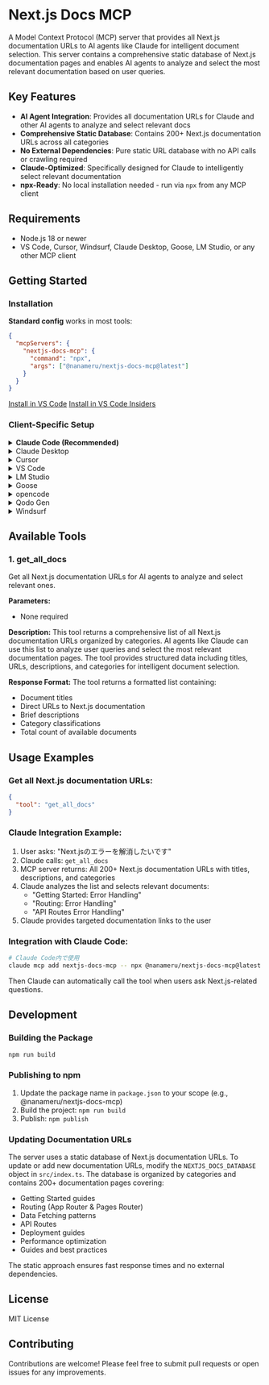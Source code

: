 # Next.js Docs MCP

A Model Context Protocol (MCP) server that provides all Next.js documentation URLs to AI agents like Claude for intelligent document selection. This server contains a comprehensive static database of Next.js documentation pages and enables AI agents to analyze and select the most relevant documentation based on user queries.

## Key Features

- **AI Agent Integration**: Provides all documentation URLs for Claude and other AI agents to analyze and select relevant docs
- **Comprehensive Static Database**: Contains 200+ Next.js documentation URLs across all categories
- **No External Dependencies**: Pure static URL database with no API calls or crawling required
- **Claude-Optimized**: Specifically designed for Claude to intelligently select relevant documentation
- **npx-Ready**: No local installation needed - run via `npx` from any MCP client

## Requirements

- Node.js 18 or newer
- VS Code, Cursor, Windsurf, Claude Desktop, Goose, LM Studio, or any other MCP client

## Getting Started

### Installation

**Standard config** works in most tools:

```json
{
  "mcpServers": {
    "nextjs-docs-mcp": {
      "command": "npx",
      "args": ["@nanameru/nextjs-docs-mcp@latest"]
    }
  }
}
```

[Install in VS Code](https://insiders.vscode.dev/redirect?url=vscode%3Amcp%2Finstall%3F%7B%22name%22%3A%22nextjs-docs-mcp%22%2C%22command%22%3A%22npx%22%2C%22args%22%3A%5B%22%40nanameru%2Fnextjs-docs-mcp%40latest%22%5D%7D)
[Install in VS Code Insiders](https://insiders.vscode.dev/redirect?url=vscode-insiders%3Amcp%2Finstall%3F%7B%22name%22%3A%22nextjs-docs-mcp%22%2C%22command%22%3A%22npx%22%2C%22args%22%3A%5B%22%40nanameru%2Fnextjs-docs-mcp%40latest%22%5D%7D)

### Client-Specific Setup

<details>
<summary><b>Claude Code (Recommended)</b></summary>

Use the Claude Code CLI to add the MCP server:

```bash
claude mcp add nextjs-docs-mcp -- npx @nanameru/nextjs-docs-mcp@latest
```

Remove if needed:
```bash
claude mcp remove nextjs-docs-mcp
```
</details>

<details>
<summary>Claude Desktop</summary>

Follow the MCP install guide and use the standard config above.

- Guide: https://modelcontextprotocol.io/quickstart/user
</details>

<details>
<summary>Cursor</summary>

Go to `Cursor Settings` → `MCP` → `Add new MCP Server`.

Use the following:
- Name: nextjs-docs-mcp
- Type: command
- Command: npx
- Args: @nanameru/nextjs-docs-mcp@latest
- Auto start: on (optional)
</details>

<details>
<summary>VS Code</summary>

Add via CLI:

```bash
code --add-mcp '{"name":"nextjs-docs-mcp","command":"npx","args":["@nanameru/nextjs-docs-mcp@latest"]}'
```

Or use the install links above.
</details>

<details>
<summary>LM Studio</summary>

Add MCP Server with:
- Command: npx
- Args: ["@nanameru/nextjs-docs-mcp@latest"]
</details>

<details>
<summary>Goose</summary>

Advanced settings → Extensions → Add custom extension:
- Type: STDIO
- Command: npx
- Args: @nanameru/nextjs-docs-mcp@latest
- Enabled: true
</details>

<details>
<summary>opencode</summary>

Example `~/.config/opencode/opencode.json`:

```json
{
  "$schema": "https://opencode.ai/config.json",
  "mcp": {
    "nextjs-docs-mcp": {
      "type": "local",
      "command": [
        "npx",
        "@nanameru/nextjs-docs-mcp@latest"
      ],
      "enabled": true
    }
  }
}
```
</details>

<details>
<summary>Qodo Gen</summary>

Open Qodo Gen → Connect more tools → + Add new MCP → Paste the standard config above → Save.
</details>

<details>
<summary>Windsurf</summary>

Follow Windsurf MCP documentation and use the standard config above.
- Docs: https://docs.windsurf.com/windsurf/cascade/mcp
</details>

## Available Tools

### 1. get_all_docs
Get all Next.js documentation URLs for AI agents to analyze and select relevant ones.

**Parameters:**
- None required

**Description:**
This tool returns a comprehensive list of all Next.js documentation URLs organized by categories. AI agents like Claude can use this list to analyze user queries and select the most relevant documentation pages. The tool provides structured data including titles, URLs, descriptions, and categories for intelligent document selection.

**Response Format:**
The tool returns a formatted list containing:
- Document titles
- Direct URLs to Next.js documentation
- Brief descriptions
- Category classifications
- Total count of available documents

## Usage Examples

### Get all Next.js documentation URLs:
```json
{
  "tool": "get_all_docs"
}
```

### Claude Integration Example:
1. User asks: "Next.jsのエラーを解消したいです"
2. Claude calls: `get_all_docs`
3. MCP server returns: All 200+ Next.js documentation URLs with titles, descriptions, and categories
4. Claude analyzes the list and selects relevant documents:
   - "Getting Started: Error Handling"
   - "Routing: Error Handling"
   - "API Routes Error Handling"
5. Claude provides targeted documentation links to the user

### Integration with Claude Code:
```bash
# Claude Code内で使用
claude mcp add nextjs-docs-mcp -- npx @nanameru/nextjs-docs-mcp@latest
```

Then Claude can automatically call the tool when users ask Next.js-related questions.

## Development

### Building the Package

```bash
npm run build
```

### Publishing to npm

1. Update the package name in `package.json` to your scope (e.g., @nanameru/nextjs-docs-mcp)
2. Build the project: `npm run build`
3. Publish: `npm publish`

### Updating Documentation URLs

The server uses a static database of Next.js documentation URLs. To update or add new documentation URLs, modify the `NEXTJS_DOCS_DATABASE` object in `src/index.ts`. The database is organized by categories and contains 200+ documentation pages covering:

- Getting Started guides
- Routing (App Router & Pages Router)
- Data Fetching patterns
- API Routes
- Deployment guides
- Performance optimization
- Guides and best practices

The static approach ensures fast response times and no external dependencies.

## License

MIT License

## Contributing

Contributions are welcome! Please feel free to submit pull requests or open issues for any improvements.
